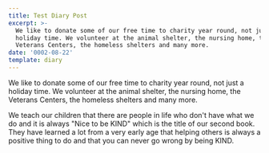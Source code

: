 ```yaml
---
title: Test Diary Post
excerpt: >-
  We like to donate some of our free time to charity year round, not just a
  holiday time. We volunteer at the animal shelter, the nursing home, the
  Veterans Centers, the homeless shelters and many more. 
date: '0002-08-22'
template: diary
---
```

We like to donate some of our free time to charity year round, not just a holiday time. We volunteer at the animal shelter, the nursing home, the Veterans Centers, the homeless shelters and many more. 



We teach our children that there are people in life who don't have what we do and it is always "Nice to be KIND" which is the title of our second book. They have learned a lot from a very early age that helping others is always a positive thing to do and that you can never go wrong by being KIND.
